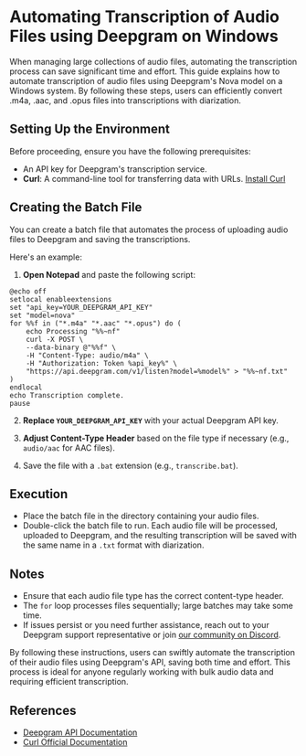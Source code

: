 # Automating Transcription of Audio Files using Deepgram on Windows

When managing large collections of audio files, automating the transcription process can save significant time and effort. This guide explains how to automate transcription of audio files using Deepgram's Nova model on a Windows system. By following these steps, users can efficiently convert .m4a, .aac, and .opus files into transcriptions with diarization.

## Setting Up the Environment

Before proceeding, ensure you have the following prerequisites:

- An API key for Deepgram's transcription service.
- **Curl**: A command-line tool for transferring data with URLs. [Install Curl](https://curl.se/docs/install.html)

## Creating the Batch File

You can create a batch file that automates the process of uploading audio files to Deepgram and saving the transcriptions. 

Here's an example:

1. **Open Notepad** and paste the following script:

```batch
@echo off
setlocal enableextensions
set "api_key=YOUR_DEEPGRAM_API_KEY"
set "model=nova"
for %%f in ("*.m4a" "*.aac" "*.opus") do (
    echo Processing "%%~nf"
    curl -X POST \
    --data-binary @"%%f" \
    -H "Content-Type: audio/m4a" \  
    -H "Authorization: Token %api_key%" \
    "https://api.deepgram.com/v1/listen?model=%model%" > "%%~nf.txt"
)
endlocal
echo Transcription complete.
pause
```

2. **Replace `YOUR_DEEPGRAM_API_KEY`** with your actual Deepgram API key.

3. **Adjust Content-Type Header** based on the file type if necessary (e.g., `audio/aac` for AAC files).

4. Save the file with a `.bat` extension (e.g., `transcribe.bat`).

## Execution

- Place the batch file in the directory containing your audio files.
- Double-click the batch file to run. Each audio file will be processed, uploaded to Deepgram, and the resulting transcription will be saved with the same name in a `.txt` format with diarization.

## Notes

- Ensure that each audio file type has the correct content-type header.
- The `for` loop processes files sequentially; large batches may take some time.
- If issues persist or you need further assistance, reach out to your Deepgram support representative or join [our community on Discord](https://discord.gg/deepgram).

By following these instructions, users can swiftly automate the transcription of their audio files using Deepgram's API, saving both time and effort. This process is ideal for anyone regularly working with bulk audio data and requiring efficient transcription. 

## References

- [Deepgram API Documentation](https://developers.deepgram.com/docs/getting-started-with-pre-recorded-audio)
- [Curl Official Documentation](https://curl.se/docs/)
